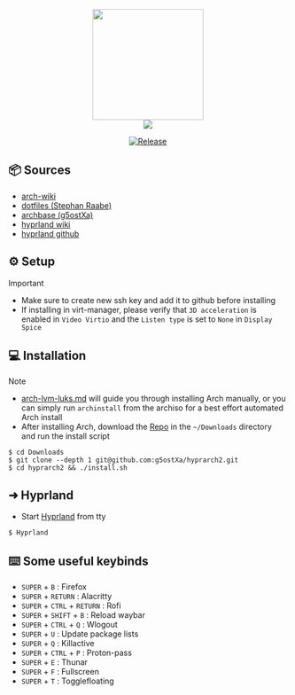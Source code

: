 <div align="center">
    
<img src="https://user-images.githubusercontent.com/25181517/186884156-e63da389-f3e1-4dca-a6c1-d76e886ba22a.png" width="200" height="200"/>
</div>

<div align="center">
    
<img src="https://readme-typing-svg.demolab.com?font=Iosevka+Nerd+Font&weight=900&pause=1000&color=6791C9&background=0C0E0F00&center=true&vCenter=true&width=435&lines=Welcome to hyprarch2 !"/>
</div>

<div align="center">

[![Release](https://img.shields.io/badge/Latest_Release-v0.2.3-blue.svg)](https://github.com/g5ostXa/hyprarch2/releases/tag/v0.2.3)
</div>

## 📦 Sources
- [arch-wiki](https://wiki.archlinux.org)
- [dotfiles (Stephan Raabe)](https://github.com/mylinuxforwork/dotfiles)
- [archbase (g5ostXa)](https://gist.github.com/g5ostXa/5f9255430996b9d77d6004d6d2308b4d)
- [hyprland wiki](https://wiki.hyprland.org)
- [hyprland github](https://github.com/hyprwm/Hyprland)

## ⚙️ Setup
> [!IMPORTANT]
> - Make sure to create new ssh key and add it to github before installing
> - If installing in virt-manager, please verify that `3D acceleration` is enabled in `Video Virtio` and the `Listen type` is set to `None` in `Display Spice`

## 💻 Installation
> [!NOTE]
> - [arch-lvm-luks.md](https://github.com/g5ostXa/hyprarch2/blob/master/docs/archbase/arch-lvm-luks.md) will guide you through installing Arch manually, or you can simply run `archinstall` from the archiso for a best effort automated Arch install 
> - After installing Arch, download the [Repo](https://github.com/g5ostXa/hyprarch2) in the `~/Downloads` directory and run the install script
```
$ cd Downloads
$ git clone --depth 1 git@github.com:g5ostXa/hyprarch2.git
$ cd hyprarch2 && ./install.sh
```

## ➜ Hyprland 
- Start [Hyprland](https://hyprland.org) from tty
```
$ Hyprland
```

## ⌨️ Some useful keybinds
- `SUPER` + `B` : Firefox
- `SUPER` + `RETURN` : Alacritty
- `SUPER` + `CTRL` + `RETURN` : Rofi 
- `SUPER` + `SHIFT` + `B` : Reload waybar 
- `SUPER` + `CTRL` + `Q` : Wlogout
- `SUPER` + `U` : Update package lists
- `SUPER` + `Q` : Killactive
- `SUPER` + `CTRL` + `P` : Proton-pass
- `SUPER` + `E` : Thunar
- `SUPER` + `F` : Fullscreen
- `SUPER` + `T` : Togglefloating
